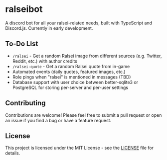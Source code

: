 # ralseibot

A discord bot for all your ralsei-related needs, built with TypeScript and Discord.js.
Currently in early development.

## To-Do List

- `/ralsei` - Get a random Ralsei image from different sources (e.g. Twitter, Reddit, etc.) with author credits
- `/ralsei-quote` - Get a random Ralsei quote from in-game
- Automated events (daily quotes, featured images, etc.)
- Role pings when "ralsei" is mentioned in messages (TBD)
- Database support with user choice between better-sqlite3 or PostgreSQL for storing per-server and per-user settings

## Contributing

Contributions are welcome! Please feel free to submit a pull request or open an issue if you find a bug or have a feature request.

## License

This project is licensed under the MIT License - see the [LICENSE](LICENSE) file for details.
